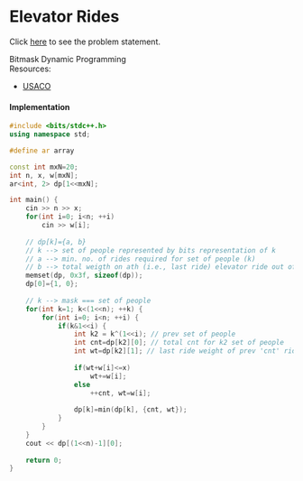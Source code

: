 # Elevator Rides
Click [here](https://cses.fi/problemset/task/1653) to see the problem statement.   

Bitmask Dynamic Programming   
Resources:
* [USACO](https://usaco.guide/problems/cses-1653-elevator-rides/solution)

#### Implementation
```cpp
#include <bits/stdc++.h>
using namespace std;

#define ar array

const int mxN=20;
int n, x, w[mxN];
ar<int, 2> dp[1<<mxN];

int main() {
    cin >> n >> x;
    for(int i=0; i<n; ++i)
        cin >> w[i];
    
    // dp[k]={a, b}
    // k --> set of people represented by bits representation of k
    // a --> min. no. of rides required for set of people (k)
    // b --> total weigth on ath (i.e., last ride) elevator ride out of total a rides
    memset(dp, 0x3f, sizeof(dp));
    dp[0]={1, 0};
    
    // k --> mask === set of people
    for(int k=1; k<(1<<n); ++k) {
        for(int i=0; i<n; ++i) {
            if(k&1<<i) {
                int k2 = k^(1<<i); // prev set of people
                int cnt=dp[k2][0]; // total cnt for k2 set of people
                int wt=dp[k2][1]; // last ride weight of prev 'cnt' rides
                
                if(wt+w[i]<=x)
                    wt+=w[i];
                else
                    ++cnt, wt=w[i];
                
                dp[k]=min(dp[k], {cnt, wt});
            }
        }
    }
    cout << dp[(1<<n)-1][0];
    
    return 0;
}
```
